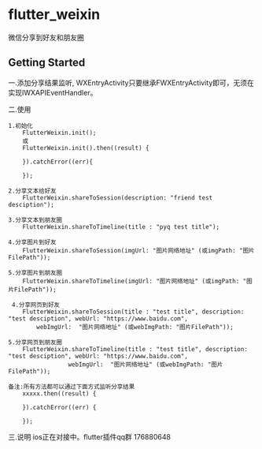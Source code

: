 # flutter_weixin

微信分享到好友和朋友圈

## Getting Started

一.添加分享结果监听, WXEntryActivity只要继承FWXEntryActivity即可，无须在实现IWXAPIEventHandler。
<activity
    android:name="xxxx.wxapi.WXEntryActivity"
    android:theme="@android:style/Theme.Translucent.NoTitleBar"
    android:exported="true"
    android:taskAffinity="net.sourceforge.simcpux"
    android:launchMode="singleTask">
</activity>

二.使用

    1.初始化
        FlutterWeixin.init();
        或
        FlutterWeixin.init().then((result) {

        }).catchError((err){

        });

    2.分享文本给好友
        FlutterWeixin.shareToSession(description: "friend test desciption");

    3.分享文本到朋友圈
        FlutterWeixin.shareToTimeline(title : "pyq test title");

    4.分享图片到好友
        FlutterWeixin.shareToSession(imgUrl: "图片网络地址" (或imgPath: "图片FilePath"));

    5.分享图片到朋友圈
        FlutterWeixin.shareToTimeline(imgUrl: "图片网络地址" (或imgPath: "图片FilePath"));

     4.分享网页到好友
        FlutterWeixin.shareToSession(title : "test title", description: "test desciption", webUrl: "https://www.baidu.com",
            webImgUrl:  "图片网络地址" (或webImgPath: "图片FilePath"));

    5.分享网页到朋友圈
        FlutterWeixin.shareToTimeline(title : "test title", description: "test desciption", webUrl: "https://www.baidu.com",
                     webImgUrl:  "图片网络地址" (或webImgPath: "图片FilePath"));

    备注:所有方法都可以通过下面方式监听分享结果
        xxxxx.then((result) {

        }).catchError((err) {

        });

三.说明
    ios正在对接中。flutter插件qq群 176880648